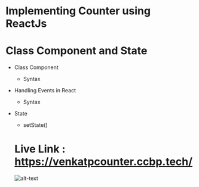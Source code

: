 # Implementing Counter using ReactJs

# Class Component and State

- Class Component
  - Syntax
- Handling Events in React
  - Syntax
- State
  - setState()
  
  # Live Link : https://venkatpcounter.ccbp.tech/
  
  ![alt-text](https://res.cloudinary.com/dxejhgtqt/image/upload/v1666549711/screen-capture_bdfklu.gif)
